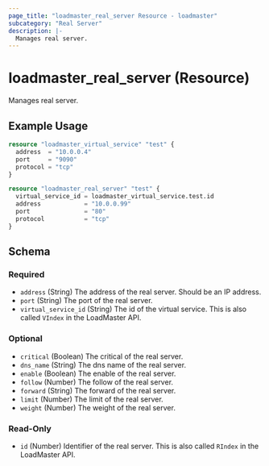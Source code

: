 ```yaml
---
page_title: "loadmaster_real_server Resource - loadmaster"
subcategory: "Real Server"
description: |-
  Manages real server.
---
```


# loadmaster_real_server (Resource)

Manages real server.

## Example Usage

```terraform
resource "loadmaster_virtual_service" "test" {
  address  = "10.0.0.4"
  port     = "9090"
  protocol = "tcp"
}

resource "loadmaster_real_server" "test" {
  virtual_service_id = loadmaster_virtual_service.test.id
  address            = "10.0.0.99"
  port               = "80"
  protocol           = "tcp"
}
```

<!-- schema generated by tfplugindocs -->
## Schema

### Required

- `address` (String) The address of the real server. Should be an IP address.
- `port` (String) The port of the real server.
- `virtual_service_id` (String) The id of the virtual service. This is also called `VIndex` in the LoadMaster API.

### Optional

- `critical` (Boolean) The critical of the real server.
- `dns_name` (String) The dns name of the real server.
- `enable` (Boolean) The enable of the real server.
- `follow` (Number) The follow of the real server.
- `forward` (String) The forward of the real server.
- `limit` (Number) The limit of the real server.
- `weight` (Number) The weight of the real server.

### Read-Only

- `id` (Number) Identifier of the real server. This is also called `RIndex` in the LoadMaster API.